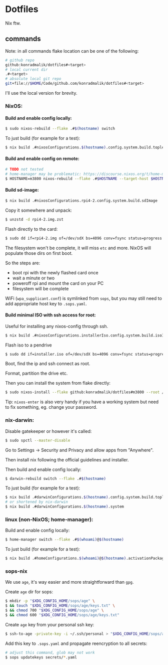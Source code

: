 # Dotfiles

Nix ftw.

## commands

Note: in all commands flake location can be one of the following:

```bash
# github repo
github:konradmalik/dotfiles#<target>
# local current dir
.#<target>
# absolute local git repo
git+file://$HOME/Code/github.com/konradmalik/dotfiles#<target>
```

I'll use the local version for brevity.

### NixOS:

#### Build and enable config locally:

```bash
$ sudo nixos-rebuild --flake .#$(hostname) switch
```

To just build (for example for a test):

```bash
$ nix build .#nixosConfigurations.$(hostname).config.system.build.toplevel
```

#### Build and enable config on remote:

```bash
# TODO not tested
# home-manager may be problematic: https://discourse.nixos.org/t/home-manager-flake-not-respecting-build-host-during-nixos-rebuild/16787
$ HOSTNAME=m3800 nixos-rebuild --flake .#$HOSTNAME --target-host $HOSTNAME --build-host $HOSTNAME --use-remote-sudo switch
```

#### Build sd-image:

```bash
$ nix build .#nixosConfigurations.rpi4-2.config.system.build.sdImage
```

Copy it somewhere and unpack:

```bash
$ unzstd -d rpi4-2.img.zst
```

Flash directly to the card:

```bash
$ sudo dd if=rpi4-2.img of=/dev/sdX bs=4096 conv=fsync status=progress
```

The filesystem won't be complete, it will miss `etc` and more. NixOS will populate those dirs on first boot.

So the steps are:

- boot rpi with the newly flashed card once
- wait a minute or two
- poweroff rpi and mount the card on your PC
- filesystem will be complete

WiFi (`wpa_supplicant.conf`) is symlinked from `sops`, but you may still need to add appropriate host key to `.sops.yaml`.

#### Build minimal ISO with ssh access for root:

Useful for installing any nixos-config through ssh.

```bash
$ nix build .#nixosConfigurations.installerIso.config.system.build.isoImage
```

Flash iso to a pendrive

```bash
$ sudo dd if=installer.iso of=/dev/sdX bs=4096 conv=fsync status=progress
```

Boot, find the ip and ssh connect as root.

Format, partition the drive etc.

Then you can install the system from flake directly:

```bash
$ sudo nixos-install --flake github:konradmalik/dotfiles#m3800 --root /mnt
```

Tip: `nixos-enter` is also very handy if you have a working system but need to fix something, eg. change your password.

### nix-darwin:

Disable gatekeeper or however it's called:

```bash
$ sudo spctl --master-disable
```

Go to Settings -> Security and Privacy and allow apps from "Anywhere".

Then install nix following the official guidelines and installer.

Then build and enable config locally:

```bash
$ darwin-rebuild switch --flake .#$(hostname)
```

To just build (for example for a test):

```bash
$ nix build .#darwinConfigurations.$(hostname).config.system.build.toplevel
# or shortened by nix-darwin
$ nix build .#darwinConfigurations.$(hostname).system
```

### linux (non-NixOS; home-manager):

Build and enable config locally:

```bash
$ home-manager switch --flake .#$(whoami)@$(hostname)
```

To just build (for example for a test):

```bash
$ nix build .#homeConfigurations.$(whoami)@$(hostname).activationPackage
```

### sops-nix

We use `age`, it's way easier and more straightforward than `gpg`.

Create `age` dir for sops:

```bash
$ mkdir -p "$XDG_CONFIG_HOME/sops/age" \
$ && touch "$XDG_CONFIG_HOME/sops/age/keys.txt" \
$ && chmod 700 "$XDG_CONFIG_HOME/sops/age" \
$ && chmod 600 "$XDG_CONFIG_HOME/sops/age/keys.txt"
```

Create `age` key from your personal ssh key:

```bash
$ ssh-to-age -private-key -i ~/.ssh/personal > "$XDG_CONFIG_HOME/sops/age/keys.txt"
```

Add this key to `.sops.yaml` and propagate reencryption to all secrets:

```bash
# adjust this command, glob may not work
$ sops updatekeys secrets/*.yaml
```
